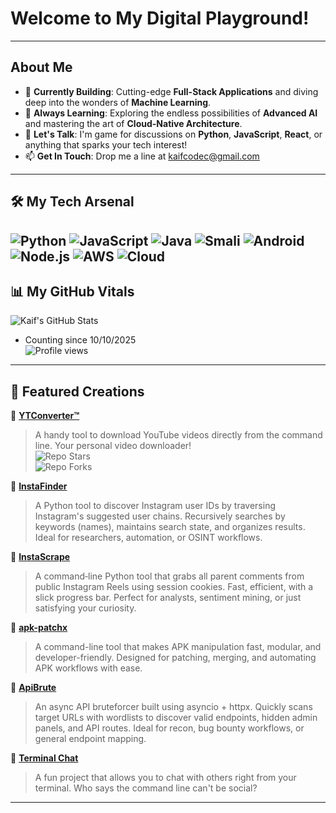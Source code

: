 #   Welcome to My Digital Playground!

---
##    About Me

-   🔭 **Currently Building**: Cutting-edge **Full-Stack Applications** and diving deep into the wonders of **Machine Learning**.
-   🌱 **Always Learning**: Exploring the endless possibilities of **Advanced AI** and mastering the art of **Cloud-Native Architecture**.
-   💬 **Let's Talk**: I'm game for discussions on **Python**, **JavaScript**, **React**, or anything that sparks your tech interest!
-   📫 **Get In Touch**: Drop me a line at [kaifcodec@gmail.com](mailto:kaifcodec@gmail.com)
---

## 🛠️ My Tech Arsenal

![Python](https://img.shields.io/badge/-Python-3776AB?style=for-the-badge&logo=python&logoColor=white)
![JavaScript](https://img.shields.io/badge/-JavaScript-F7DF1E?style=for-the-badge&logo=javascript&logoColor=black)
![Java](https://img.shields.io/badge/-Java-007396?style=for-the-badge&logo=java&logoColor=white)
![Smali](https://img.shields.io/badge/-Smali-4B0082?style=for-the-badge&logo=android&logoColor=white)
![Android](https://img.shields.io/badge/-Android-3DDC84?style=for-the-badge&logo=android&logoColor=white)
![Node.js](https://img.shields.io/badge/-Node.js-339933?style=for-the-badge&logo=node.js&logoColor=white)
![AWS](https://img.shields.io/badge/-AWS-232F3E?style=for-the-badge&logo=amazon-aws&logoColor=white)
![Cloud](https://img.shields.io/badge/-Cloud-0A66C2?style=for-the-badge&logo=icloud&logoColor=white)
---

##   📊 My GitHub Vitals

![Kaif's GitHub Stats](https://github-readme-stats.vercel.app/api?username=kaifcodec&show_icons=true&theme=radical)
- Counting since 10/10/2025   
![Profile views](https://komarev.com/ghpvc/?username=KaifCodec&label=👁‍🗨%20Profile%20Views&color=0078ff&style=for-the-badge) 
---

##   🌟 Featured Creations

🎯 **[YTConverter™](https://github.com/kaifcodec/ytconverter.git)**  
> A handy tool to download YouTube videos directly from the command line. Your personal video downloader!  
> ![Repo Stars](https://img.shields.io/github/stars/kaifcodec/ytconverter?style=social)  
> ![Repo Forks](https://img.shields.io/github/forks/kaifcodec/ytconverter?style=social)

🎯 **[InstaFinder](https://github.com/kaifcodec/InstaFinder)**  
> A Python tool to discover Instagram user IDs by traversing Instagram's suggested user chains. Recursively searches by keywords (names), maintains search state, and organizes results. Ideal for researchers, automation, or OSINT workflows.  

🎯 **[InstaScrape](https://github.com/kaifcodec/InstaScrape)**  
> A command‑line Python tool that grabs all parent comments from public Instagram Reels using session cookies. Fast, efficient, with a slick progress bar. Perfect for analysts, sentiment mining, or just satisfying your curiosity.

🎯 **[apk-patchx](https://github.com/kaifcodec/apk-patchx)**  
> A command-line tool that makes APK manipulation fast, modular, and developer-friendly. Designed for patching, merging, and automating APK workflows with ease.

🎯 **[ApiBrute](https://github.com/kaifcodec/ApiBrute)**  
> An async API bruteforcer built using asyncio + httpx. Quickly scans target URLs with wordlists to discover valid endpoints, hidden admin panels, and API routes. Ideal for recon, bug bounty workflows, or general endpoint mapping.

🎯 **[Terminal Chat](https://github.com/kaifcodec/Term-chat.git)**  
> A fun project that allows you to chat with others right from your terminal. Who says the command line can't be social?

---
